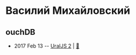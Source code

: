 # Василий Михайловский

## ouchDB
- 2017 Feb 13 -- [UralJS 2](https://www.youtube.com/watch?v=NoGq1V1DYc4&index=2)  | [:notebook:](https://pouchdb.ru/2017-02/)  
